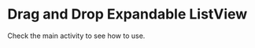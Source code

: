 Drag and Drop Expandable ListView
=================================

Check the main activity to see how to use.
